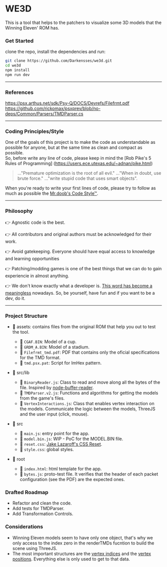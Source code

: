 # WE3D
This is a tool that helps to the patchers to visualize some 3D models that the Winning Eleven' ROM has.

### Get Started
clone the repo, install the dependencies and run:
```bash
git clone https://github.com/Darkensses/we3d.git
cd we3d
npm install
npm run dev
```
---

### References
https://psx.arthus.net/sdk/Psy-Q/DOCS/Devrefs/Filefrmt.pdf
https://github.com/rickomax/psxprev/blob/no-deps/Common/Parsers/TMDParser.cs

---

### Coding Principles/Style

One of the goals of this project is to make the code as understandable as possible for anyone, but at the same time as clean and compact as possible.
<br>
So, before write any line of code, please keep in mind the [Rob Pike's 5 Rules of Programming]
(https://users.ece.utexas.edu/~adnan/pike.html)

> ..."Premature optimization is the root of all evil." ..."When in doubt, use brute force." ..."write stupid code that uses smart objects".

When you're ready to write your first lines of code, please try to follow as much as possible the [Mr.doob's Code Style™](https://github.com/mrdoob/three.js/wiki/mr.doob's-code-style%E2%84%A2).

---

### Philosophy

👉 Agnostic code is the best.

👉 All contributors and original authors must be acknowledged for their work.

👉 Avoid gatekeeping. Everyone should have equal access to knowledge and learning opportunities

👉 Patching/modding games is one of the best things that we can do to gain experiencie in almost anything.

👉 We don't know exactly what a developer is. [This word has become a meaningless](https://x.com/tsoding/status/1907252429759897746) nowadays. So, be yourself, have fun and if you want to be a dev, do it.


---


### Project Structure
- 📁 assets: contains files from the original ROM that help you out to test the tool.
  - 📄 `CGAF.BIN`: Model of a cup.
  - 📄 `GRDM_A.BIN`: Model of a stadium.
  - 📕 `Filefrmt_tmd.pdf`: PDF that contains only the oficial specifications for the TMD format.
  - 📄 `tmd.psx.pat`: Script for ImHex pattern.

- 📁 src/lib
  - 📄 `BinaryReader.js`: Class to read and move along all the bytes of the file. Inspired by [node-buffer-reader](https://github.com/villadora/node-buffer-reader/blob/master/index.js).
  - 📄 `TMDParser.v2.js`: Functions and algorithms for getting the models from the game's files.
  - 📄 `VertexInteractions.js`: Class that enables vertex interaction on the models. Communicate the logic between the models, ThreeJS and the user input (click, mouse).

- 📁 src
  - 📄 `main.js`: entry point for the app.
  - 📄 `model.bin.js`: WIP - PoC for the MODEL.BIN file.
  - 💄 `reset.css`: [Jake Lazaroff's CSS Reset](https://jakelazaroff.com/words/my-modern-css-reset/).
  - 💄 `style.css`: global styles.

- 🌱 root
  - 📜 `index.html`: html template for the app.
  - 📄 `bytes.js`: proto-test file. It verifies that the header of each packet configuration (see the PDF) are the expected ones.

### Drafted Roadmap

- Refactor and clean the code.
- Add tests for TMDParser.
- Add Transformation Controls.

### Considerations
- Winning Eleven models seem to have only one object, that's why we only access to the index zero in the renderTMDs fucntion to build the scene using ThreeJS.
- The most important structures are the [vertex indices](https://github.com/Darkensses/we3d/blob/master/src/lib/TMDParser.v2.js#L52) and the [vertex positions](https://github.com/Darkensses/we3d/blob/master/src/lib/TMDParser.v2.js#L322). Everything else is only used to get to that data.